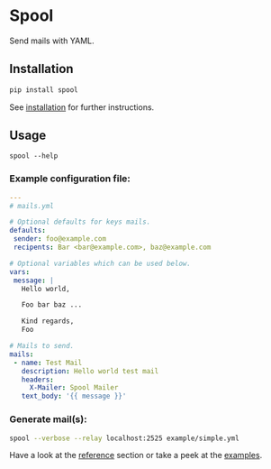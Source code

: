 # Spool

Send mails with YAML.

## Installation

```sh
pip install spool
```

See [installation](installation.md) for further instructions.

## Usage

```
spool --help
```

### Example configuration file:

```yaml
---
# mails.yml

# Optional defaults for keys mails.
defaults:
 sender: foo@example.com
 recipents: Bar <bar@example.com>, baz@example.com

# Optional variables which can be used below.
vars:
 message: |
   Hello world,

   Foo bar baz ...

   Kind regards,
   Foo

# Mails to send.
mails:
 - name: Test Mail
   description: Hello world test mail
   headers:
     X-Mailer: Spool Mailer
   text_body: '{{ message }}'
```

### Generate mail(s):

```sh
spool --verbose --relay localhost:2525 example/simple.yml
```

Have a look at the [reference](reference.md) section or take a peek at the
[examples](examples.md).
